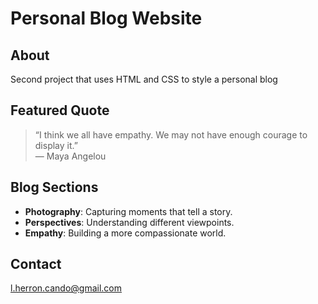 # Personal Blog Website

## About
Second project that uses HTML and CSS to style a personal blog

## Featured Quote

> “I think we all have empathy. We may not have enough courage to display it.”  
> — Maya Angelou

## Blog Sections

- **Photography**: Capturing moments that tell a story.
- **Perspectives**: Understanding different viewpoints.
- **Empathy**: Building a more compassionate world.

## Contact

l.herron.cando@gmail.com
